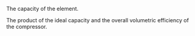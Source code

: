 The capacity of the element.


<!-- comment -->


The product of the ideal capacity and the overall volumetric efficiency of the compressor.
